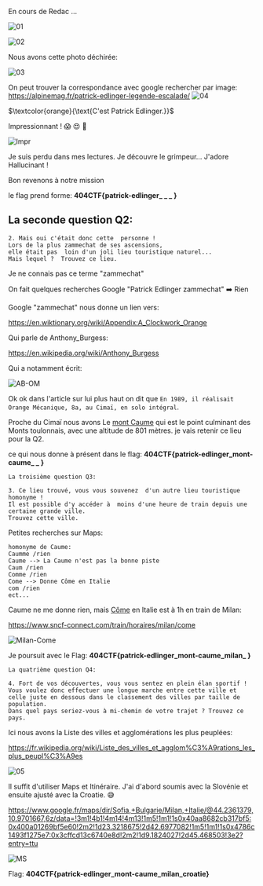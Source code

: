 En cours de Redac ...

![01](https://github.com/ReZ3R0/404CTF-2024/blob/main/Images/That_Escalated_Quickly/TEQ000.png?raw=true)

![02](https://github.com/ReZ3R0/404CTF-2024/blob/main/Images/That_Escalated_Quickly/TEQ001.png?raw=true)

Nous avons cette photo déchirée:

![03](https://github.com/ReZ3R0/404CTF-2024/blob/main/Images/That_Escalated_Quickly/PhotoD.png?raw=true)

On peut trouver la correspondance avec google rechercher par image:
https://alpinemag.fr/patrick-edlinger-legende-escalade/
![04](https://github.com/ReZ3R0/404CTF-2024/blob/main/Images/That_Escalated_Quickly/PhotoPasD.png?raw=true)

$\textcolor{orange}{\text{C'est Patrick Edlinger.}}$

Impressionnant ! :scream: :heart_eyes: 🤩

![Impr](https://github.com/ReZ3R0/404CTF-2024/blob/main/Images/That_Escalated_Quickly/Imp.png?raw=true)

Je suis perdu dans mes lectures. Je découvre le grimpeur... J'adore Hallucinant !

Bon revenons à notre mission

le flag prend forme: **404CTF{patrick-edlinger_ _ _ }**

## La seconde question Q2:
```
2. Mais oui c'était donc cette  personne !  
Lors de la plus zammechat de ses ascensions, 
elle était pas  loin d'un joli lieu touristique naturel... 
Mais lequel ?  Trouvez ce lieu.
```

Je ne connais pas ce terme "zammechat" 

On fait quelques recherches Google "Patrick Edlinger zammechat" :arrow_right: Rien

Google "zammechat" nous donne un lien vers:

https://en.wiktionary.org/wiki/Appendix:A_Clockwork_Orange

Qui parle de Anthony_Burgess:

https://en.wikipedia.org/wiki/Anthony_Burgess

Qui a notamment écrit:

![AB-OM](https://github.com/ReZ3R0/404CTF-2024/blob/main/Images/That_Escalated_Quickly/L-orange-mecanique.jpg?raw=true)

Ok ok dans l'article sur lui plus haut on dit que ``En 1989, il réalisait Orange Mécanique, 8a, au Cimaï, en solo intégral``.

Proche du Cimaï nous avons Le [mont Caume](https://fr.wikipedia.org/wiki/Mont_Caume) qui est le point culminant des Monts toulonnais, avec une altitude de 801 mètres.
je vais retenir ce lieu pour la Q2.

ce qui nous donne à présent dans le flag: **404CTF{patrick-edlinger_mont-caume_  _  }**

```
La troisième question Q3:

3. Ce lieu trouvé, vous vous souvenez  d'un autre lieu touristique homonyme ! 
Il est possible d'y accéder à  moins d'une heure de train depuis une certaine grande ville. 
Trouvez cette ville. 
```

Petites recherches sur Maps:
```
homonyme de Caume:
Caumme /rien
Caume --> La Caume n'est pas la bonne piste
Caum /rien
Comme /rien
Come --> Donne Côme en Italie
com /rien
ect...
```

Caume ne me donne rien, mais [Côme](https://www.google.fr/maps/place/22100+C%C3%B4me,+Italie/@45.8005881,9.0442288,13z/data=!3m1!4b1!4m6!3m5!1s0x47869c481027ed63:0xb99b96af785ff524!8m2!3d45.8063817!4d9.0851867!16zL20vMGdneXI?entry=ttu) en Italie est à 1h en train de Milan:

https://www.sncf-connect.com/train/horaires/milan/come

![Milan-Come](https://github.com/ReZ3R0/404CTF-2024/blob/main/Images/That_Escalated_Quickly/Milan-Come-Train.png?raw=true)

Je poursuit avec le Flag: **404CTF{patrick-edlinger_mont-caume_milan_  }**

```
La quatrième question Q4:

4. Fort de vos découvertes, vous vous sentez en plein élan sportif !
Vous voulez donc effectuer une longue marche entre cette ville et celle juste en dessous dans le classement des villes par taille de population.
Dans quel pays seriez-vous à mi-chemin de votre trajet ? Trouvez ce pays.
```
Ici nous avons la Liste des villes et agglomérations les plus peuplées:

https://fr.wikipedia.org/wiki/Liste_des_villes_et_agglom%C3%A9rations_les_plus_peupl%C3%A9es

![05](https://github.com/ReZ3R0/404CTF-2024/blob/main/Images/That_Escalated_Quickly/wiki.png?raw=true)

Il suffit d'utiliser Maps et Itinéraire. J'ai d'abord soumis avec la Slovénie et ensuite ajusté avec la Croatie. :sweat_smile:

https://www.google.fr/maps/dir/Sofia,+Bulgarie/Milan,+Italie/@44.2361379,10.9701667,6z/data=!3m1!4b1!4m14!4m13!1m5!1m1!1s0x40aa8682cb317bf5:0x400a01269bf5e60!2m2!1d23.3218675!2d42.6977082!1m5!1m1!1s0x4786c1493f1275e7:0x3cffcd13c6740e8d!2m2!1d9.1824027!2d45.468503!3e2?entry=ttu

![MS](https://github.com/ReZ3R0/404CTF-2024/blob/main/Images/That_Escalated_Quickly/Milan-Sofia.png?raw=true)

Flag: **404CTF{patrick-edlinger_mont-caume_milan_croatie}**


